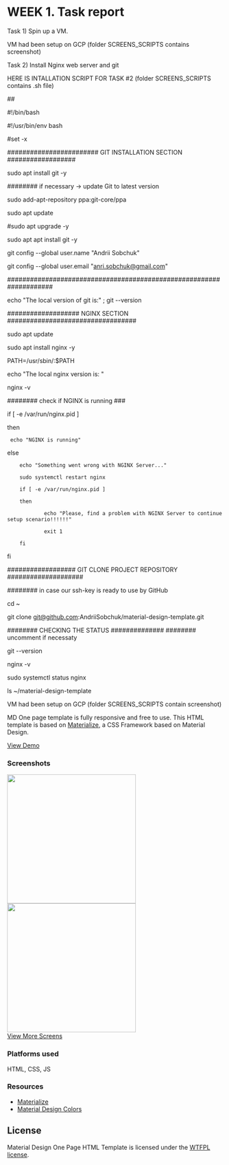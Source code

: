 <h1>WEEK 1. Task report </h1>
<p> Task 1) Spin up a VM.</p>
<p> VM had been setup on GCP (folder SCREENS_SCRIPTS contains screenshot) </p>
<p> Task 2) Install Nginx web server and git </p>
<p> HERE IS INTALLATION SCRIPT FOR TASK #2 (folder SCREENS_SCRIPTS contains  .sh file)</p>
##

#!/bin/bash

#!/usr/bin/env bash

#set -x

######################## GIT INSTALLATION SECTION ##################

sudo apt install git -y

######## if necessary -> update Git to latest version

sudo add-apt-repository ppa:git-core/ppa

sudo apt update

#sudo apt upgrade -y

sudo apt apt install git -y

git config --global user.name "Andrii Sobchuk"

git config --global user.email "anri.sobchuk@gmail.com"

####################################################################

echo "The local version of git is:" ; git --version

################### NGINX SECTION ##################################


sudo apt update 

sudo apt install nginx -y

PATH=/usr/sbin/:$PATH

echo "The local nginx version is: "

nginx -v 

######## check if NGINX is running ###

if [ -e /var/run/nginx.pid ]

then

     echo "NGINX is running"
     
else

        echo "Something went wrong with NGINX Server..."
        
        sudo systemctl restart nginx
        
        if [ -e /var/run/nginx.pid ]
        
        then
        
                echo "Please, find a problem with NGINX Server to continue setup scenario!!!!!!"
                
                exit 1
                
        fi

fi

################## GIT CLONE PROJECT REPOSITORY ####################

######## in case our ssh-key is ready to use by GitHub

cd ~

git clone git@github.com:AndriiSobchuk/material-design-template.git


######## CHECKING THE STATUS ##############
######## uncomment if necessaty 

git --version

nginx -v 

sudo systemctl status nginx

ls ~/material-design-template

<p> VM had been setup on GCP (folder SCREENS_SCRIPTS contain screenshot) </p>
<p>MD One page template is fully responsive and free to use. This HTML template is based on <a href="http://materializecss.com/">Materialize</a>, a CSS Framework based on Material Design.</p>
<a href="http://joashpereira.com/templates/material_one_pager/">View Demo</a>
<br/>
<h3>Screenshots</h3>
<img src="https://m1.behance.net/rendition/modules/155787441/disp/f7713eb665752f2da380ec8f7a3cdcae.png" height="300px"/> <img src="https://m1.behance.net/rendition/modules/155787447/disp/e546efd70f5b46e45829e0da79375243.png" height="300px"/>
<br/>
<a href="https://www.behance.net/gallery/23484793/Material-Design-One-Page-Template">View More Screens</a>
<h3>Platforms used</h3>
HTML, CSS, JS

<h3>Resources</h3>
<ul>
    <li><a href="http://materializecss.com/">Materialize</a></li>
    <li><a href="http://www.materialpalette.com/">Material Design Colors</a></li>
</ul>

<h2>License</h2>
Material Design One Page HTML Template is licensed under the <a href="http://sam.zoy.org/wtfpl/">WTFPL license</a>.
